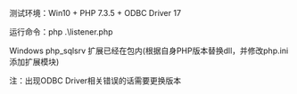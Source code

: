 测试环境：Win10 + PHP 7.3.5 + ODBC Driver 17

运行命令：php .\listener.php

Windows php_sqlsrv 扩展已经在包内(根据自身PHP版本替换dll，并修改php.ini添加扩展模块)

注：出现ODBC Driver相关错误的话需要更换版本